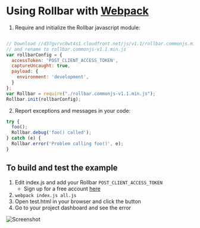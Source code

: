 # Using Rollbar with [Webpack](http://webpack.github.io/)

1. Require and initialize the Rollbar javascript module:

```js

// Download //d37gvrvc0wt4s1.cloudfront.net/js/v1.1/rollbar.commonjs.min.js and place in current directory
// and rename to rollbar.commonjs-v1.1.min.js
var rollbarConfig = {
  accessToken: 'POST_CLIENT_ACCESS_TOKEN',
  captureUncaught: true,
  payload: {
    environment: 'development',
  }
};
var Rollbar = require("./rollbar.commonjs-v1.1.min.js");
Rollbar.init(rollbarConfig);
```

2. Report exceptions and messages in your code:

```js
try {
  foo();
  Rollbar.debug('foo() called');
} catch (e) {
  Rollbar.error('Problem calling foo()', e);
}
```

## To build and test the example
1. Edit index.js and add your Rollbar `POST_CLIENT_ACCESS_TOKEN`
   - Sign up for a free account [here](https://rollbar.com/signup/)
2. ```webpack index.js all.js```
3. Open test.html in your browser and click the button
4. Go to your project dashboard and see the error

![Screenshot](https://github.com/rollbar/rollbar.js/raw/browserify/examples/browserify/img/screenshot.png)
